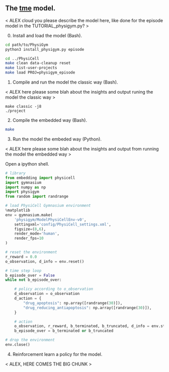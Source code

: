 ## The [tme](https://github.com/Dante-Berth/PhysiGym/tree/main/model/tme) model.

< ALEX cloud you please describe the model here, like done for the episode model in the TUTORIAL_physigym.py? >

0. Install and load the model (Bash).

```bash
cd path/to/PhysiGym
python3 install_physigym.py episode
```
```bash
cd ../PhysiCell
make clean data-cleanup reset
make list-user-projects
make load PROJ=physigym_episode
```

1. Compile and run the model the classic way (Bash).

< ALEX here please some blah about the insights and output runing the model the classic way >

```bask
make classic -j8
./project
```

2. Compile the embedded way (Bash).

```bash
make
```

3. Run the model the embeded way (Python).

< ALEX here please some blah about the insights and output from running the model the embedded way >

Open a ipython shell.

```python
# library
from embedding import physicell
import gymnasium
import numpy as np
import physigym
from random import randrange

# load PhysiCell Gymnasium environment
%matplotlib
env = gymnasium.make(
    'physigym/ModelPhysiCellEnv-v0',
    settingxml='config/PhysiCell_settings.xml',
    figsize=(8,6),
    render_mode='human',
    render_fps=10
)

# reset the environment
r_reward = 0.0
o_observation, d_info = env.reset()

# time step loop
b_episode_over = False
while not b_episode_over:

    # policy according to o_observation
    d_observation = o_observation
    d_action = {
        "drug_apoptosis": np.array([randrange(30)]),
        "drug_reducing_antiapoptosis": np.array([randrange(30)]),
    }

    # action
    o_observation, r_reward, b_terminated, b_truncated, d_info = env.step(d_action)
    b_episode_over = b_terminated or b_truncated

# drop the environment
env.close()
```

4. Reinforcement learn a policy for the model.

< ALEX, HERE COMES THE BIG CHUNK >
